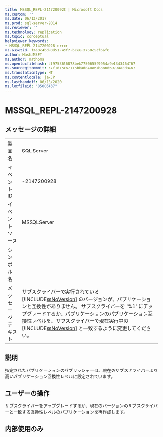 ```yaml
---
title: MSSQL_REPL-2147200928 | Microsoft Docs
ms.custom: ''
ms.date: 06/13/2017
ms.prod: sql-server-2014
ms.reviewer: ''
ms.technology: replication
ms.topic: conceptual
helpviewer_keywords:
- MSSQL_REPL-2147200928 error
ms.assetid: f3a8c4bd-8d51-49f7-bce6-3758c5afbaf8
author: MashaMSFT
ms.author: mathoma
ms.openlocfilehash: df9753656878beb775065599954a9e1343464767
ms.sourcegitcommit: 57f1d15c67113bbadd40861b886d6929aacd3467
ms.translationtype: MT
ms.contentlocale: ja-JP
ms.lasthandoff: 06/18/2020
ms.locfileid: "85005437"
---
```

# <a name="mssql_repl-2147200928"></a>MSSQL_REPL-2147200928
    
## <a name="message-details"></a>メッセージの詳細  
  
|||  
|-|-|  
|製品名|SQL Server|  
|イベント ID|-2147200928|  
|イベント ソース|MSSQLServer|  
|シンボル名||  
|メッセージ テキスト|サブスクライバーで実行されている [!INCLUDE[ssNoVersion](../../includes/ssnoversion-md.md)] のバージョンが、パブリケーションと互換性がありません。 サブスクライバーを '%1' にアップグレードするか、パブリケーションのパブリケーション互換性レベルを、サブスクライバーで現在実行中の [!INCLUDE[ssNoVersion](../../includes/ssnoversion-md.md)] と一致するように変更してください。|  
  
## <a name="explanation"></a>説明  
 指定されたパブリケーションのパブリッシャーは、現在のサブスクライバーより高いパブリケーション互換性レベルに設定されています。  
  
## <a name="user-action"></a>ユーザーの操作  
 サブスクライバーをアップグレードするか、現在のバージョンのサブスクライバーと一致する互換性レベルのパブリケーションを再作成します。  
  
## <a name="internal-only"></a>内部使用のみ  
  
